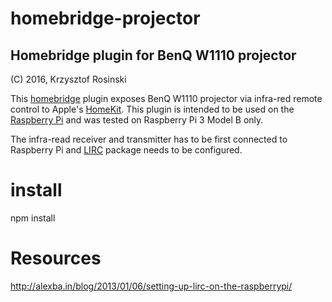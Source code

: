 # homebridge-projector

## Homebridge plugin for BenQ W1110 projector
(C) 2016, Krzysztof Rosinski

This [homebridge](https://github.com/nfarina/homebridge) plugin exposes BenQ W1110 projector via infra-red remote control to Apple's [HomeKit](http://www.apple.com/ios/home/). This plugin is intended to be used on the [Raspberry Pi](https://www.raspberrypi.org/) and was tested on Raspberry Pi 3 Model B only.

The infra-read receiver and transmitter has to be first connected to Raspberry Pi and [LIRC](http://www.lirc.org/) package needs to be configured.

# install
npm install

# Resources
http://alexba.in/blog/2013/01/06/setting-up-lirc-on-the-raspberrypi/
